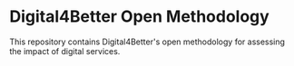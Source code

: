 # Digital4Better Open Methodology

This repository contains Digital4Better's open methodology for assessing the impact of digital services.
